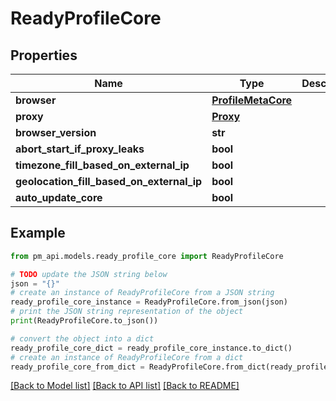 # ReadyProfileCore


## Properties

Name | Type | Description | Notes
------------ | ------------- | ------------- | -------------
**browser** | [**ProfileMetaCore**](ProfileMetaCore.md) |  | 
**proxy** | [**Proxy**](Proxy.md) |  | [optional] 
**browser_version** | **str** |  | 
**abort_start_if_proxy_leaks** | **bool** |  | [optional] 
**timezone_fill_based_on_external_ip** | **bool** |  | [optional] 
**geolocation_fill_based_on_external_ip** | **bool** |  | [optional] 
**auto_update_core** | **bool** |  | 

## Example

```python
from pm_api.models.ready_profile_core import ReadyProfileCore

# TODO update the JSON string below
json = "{}"
# create an instance of ReadyProfileCore from a JSON string
ready_profile_core_instance = ReadyProfileCore.from_json(json)
# print the JSON string representation of the object
print(ReadyProfileCore.to_json())

# convert the object into a dict
ready_profile_core_dict = ready_profile_core_instance.to_dict()
# create an instance of ReadyProfileCore from a dict
ready_profile_core_from_dict = ReadyProfileCore.from_dict(ready_profile_core_dict)
```
[[Back to Model list]](../README.md#documentation-for-models) [[Back to API list]](../README.md#documentation-for-api-endpoints) [[Back to README]](../README.md)


